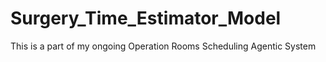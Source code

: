 # Surgery_Time_Estimator_Model
This is a part of my ongoing Operation Rooms Scheduling Agentic System
